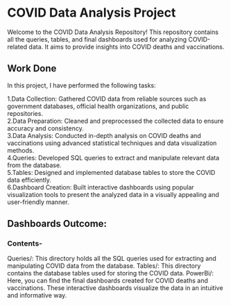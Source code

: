 # COVID Data Analysis Project
Welcome to the COVID Data Analysis Repository! This repository contains all the queries, tables, and final dashboards used for analyzing COVID-related data. It aims to provide insights into COVID deaths and vaccinations.

## Work Done
In this project, I have performed the following tasks:

1.Data Collection: Gathered COVID data from reliable sources such as government databases, official health organizations, and public repositories.<br>
2.Data Preparation: Cleaned and preprocessed the collected data to ensure accuracy and consistency.<br>
3.Data Analysis: Conducted in-depth analysis on COVID deaths and vaccinations using advanced statistical techniques and data visualization methods.<br>
4.Queries: Developed SQL queries to extract and manipulate relevant data from the database.<br>
5.Tables: Designed and implemented database tables to store the COVID data efficiently.<br>
6.Dashboard Creation: Built interactive dashboards using popular visualization tools to present the analyzed data in a visually appealing and user-friendly manner.<br>
## Dashboards Outcome:
### Contents-
Queries/: This directory holds all the SQL queries used for extracting and manipulating COVID data from the database.
Tables/: This directory contains the database tables used for storing the COVID data.
PowerBi/: Here, you can find the final dashboards created for COVID deaths and vaccinations. These interactive dashboards visualize the data in an intuitive and informative way.

